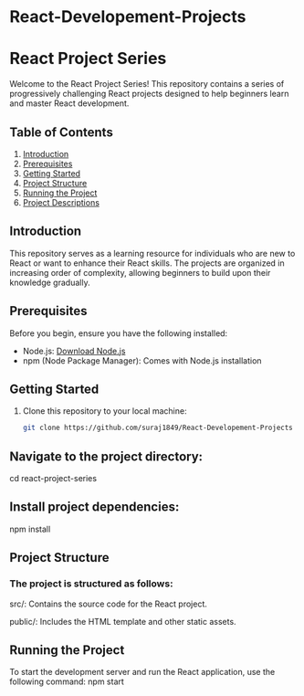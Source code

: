 # React-Developement-Projects
# React Project Series
Welcome to the React Project Series! This repository contains a series of progressively challenging React projects designed to help beginners learn and master React development.

## Table of Contents
1. [Introduction](#introduction)
2. [Prerequisites](#prerequisites)
3. [Getting Started](#getting-started)
4. [Project Structure](#project-structure)
5. [Running the Project](#running-the-project)
6. [Project Descriptions](#project-descriptions)


## Introduction
This repository serves as a learning resource for individuals who are new to React or want to enhance their React skills. The projects are organized in increasing order of complexity, allowing beginners to build upon their knowledge gradually.

## Prerequisites
Before you begin, ensure you have the following installed:
- Node.js: [Download Node.js](https://nodejs.org/)
- npm (Node Package Manager): Comes with Node.js installation



## Getting Started
1. Clone this repository to your local machine:
   ```bash
   git clone https://github.com/suraj1849/React-Developement-Projects

## Navigate to the project directory:
cd react-project-series

## Install project dependencies:
npm install


## Project Structure
### The project is structured as follows:

src/: Contains the source code for the React project.

public/: Includes the HTML template and other static assets.

## Running the Project
To start the development server and run the React application, use the following command:
npm start

